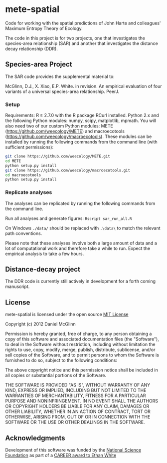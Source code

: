 mete-spatial
===========

Code for working with the spatial predictions of John Harte and colleagues' Maximum Entropy Theory of Ecology.

The code in this project is for two projects, one that investigates the species-area relationship (SAR) and another that investigates the distance decay relationship
(DDR). 

Species-area Project
--------------------

The SAR code provides the supplemental material to: 

McGlinn, D.J., X. Xiao, E.P. White. in revision. An empirical evaluation of four
variants of a universal species-area relationship. PeerJ.


### Setup

Requirements: R ≥ 2.7.0 with the R package RCurl installed. Python 2.x and the following Python modules: numpy, scipy, matplotlib, mpmath. You will also need two of our custom Python modules: METE (https://github.com/weecology/METE) and macroecotools (https://github.com/weecology/macroecotools).
These modules can be installed by running the following commands from the command
line (with sufficient permissions):

```sh
git clone https://github.com/weecology/METE.git
cd METE
python setup.py install
git clone https://github.com/weecology/macroecotools.git
cd macroecotools
python setup.py install
```

### Replicate analyses

The analyses can be replicated by running the following commands from the
command line.

Run all analyses and generate figures:
`Rscript sar_run_all.R`

On Windows `./data/` should be replaced with `.\data\` to match the relevant path conventions.

Please note that these analyses involve both a large amount of data and a lot of
computational work and therefore take a while to run. Expect the empirical
analysis to take a few hours. 

Distance-decay project
----------------------

The DDR code is currently still actively in development for a forth coming manuscript.  


License
-------
mete-spatial is licensed under the open source [MIT License](http://opensource.org/licenses/MIT)

Copyright (c) 2012 Daniel McGlinn

Permission is hereby granted, free of charge, to any person obtaining a copy of this software and associated documentation files (the "Software"), to deal in the Software without restriction, including without limitation the rights to use, copy, modify, merge, publish, distribute, sublicense, and/or sell copies of the Software, and to permit persons to whom the Software is furnished to do so, subject to the following conditions:

The above copyright notice and this permission notice shall be included in all copies or substantial portions of the Software.

THE SOFTWARE IS PROVIDED "AS IS", WITHOUT WARRANTY OF ANY KIND, EXPRESS OR IMPLIED, INCLUDING BUT NOT LIMITED TO THE WARRANTIES OF MERCHANTABILITY, FITNESS FOR A PARTICULAR PURPOSE AND NONINFRINGEMENT. IN NO EVENT SHALL THE AUTHORS OR COPYRIGHT HOLDERS BE LIABLE FOR ANY CLAIM, DAMAGES OR OTHER LIABILITY, WHETHER IN AN ACTION OF CONTRACT, TORT OR OTHERWISE, ARISING FROM, OUT OF OR IN CONNECTION WITH THE SOFTWARE OR THE USE OR OTHER DEALINGS IN THE SOFTWARE.

Acknowledgments
---------------
Development of this software was funded by the [National Science Foundation](http://nsf.gov/) as part of a [CAREER award to Ethan White](http://www.nsf.gov/awardsearch/showAward?AWD_ID=0953694)
